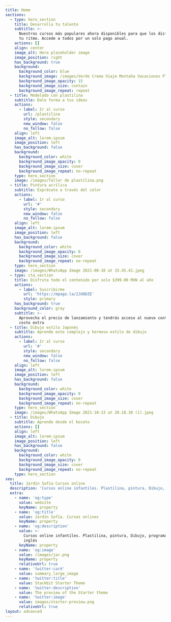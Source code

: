 ```yaml
---
title: Home
sections:
  - type: hero_section
    title: Desarrolla tu talento
    subtitle: >-
      Nuestros cursos más populares ahora disponibles para que los disfrutes a
      tu ritmo. Accede a todos por un solo pago anual.
    actions: []
    align: center
    image_alt: Hero placeholder image
    image_position: right
    has_background: true
    background:
      background_color: blue
      background_image: /images/Verde Crema Viaje Montaña Vacaciones Planes Foto Collage.png
      background_image_opacity: 15
      background_image_size: contain
      background_image_repeat: repeat
  - title: Modelado con plastilina
    subtitle: Dale forma a tus ideas
    actions:
      - label: Ir al curso
        url: /plastilina
        style: secondary
        new_window: false
        no_follow: false
    align: left
    image_alt: lorem-ipsum
    image_position: left
    has_background: false
    background:
      background_color: white
      background_image_opacity: 0
      background_image_size: cover
      background_image_repeat: no-repeat
    type: hero_section
    image: /images/Taller de plastilina.png
  - title: Pintura acrílica
    subtitle: Exprésate a través del color
    actions:
      - label: Ir al curso
        url: '#'
        style: secondary
        new_window: false
        no_follow: false
    align: left
    image_alt: lorem-ipsum
    image_position: left
    has_background: false
    background:
      background_color: white
      background_image_opacity: 0
      background_image_size: cover
      background_image_repeat: no-repeat
    type: hero_section
    image: /images/WhatsApp Image 2021-08-10 at 15.45.41.jpeg
  - type: cta_section
    title: Disfruta todo el contenido por solo $399.00 MXN al año
    actions:
      - label: Suscribirme
        url: 'https://mpago.la/2Jd8DZE'
        style: primary
    has_background: true
    background_color: gray
    subtitle: >-
      Aprovecha el precio de lanzamiento y tendrás acceso al nuevo contenido sin
      costo extra
  - title: Dibujo estilo Japonés
    subtitle: Aprende este complejo y hermoso estilo de dibujo
    actions:
      - label: Ir al curso
        url: '#'
        style: secondary
        new_window: false
        no_follow: false
    align: left
    image_alt: lorem-ipsum
    image_position: left
    has_background: false
    background:
      background_color: white
      background_image_opacity: 0
      background_image_size: cover
      background_image_repeat: no-repeat
    type: hero_section
    image: /images/WhatsApp Image 2021-10-13 at 20.18.38 (1).jpeg
  - title: Dibujo
    subtitle: Aprende desde el boceto
    actions: []
    align: left
    image_alt: lorem-ipsum
    image_position: left
    has_background: false
    background:
      background_color: white
      background_image_opacity: 0
      background_image_size: cover
      background_image_repeat: no-repeat
    type: hero_section
seo:
  title: Jardín Sofía Cursos online
  description: 'Cursos online infantiles. Plastilina, pintura, Dibujo, programación e inglés'
  extra:
    - name: 'og:type'
      value: website
      keyName: property
    - name: 'og:title'
      value: Jardín Sofía. Cursos onlines
      keyName: property
    - name: 'og:description'
      value: >-
        Cursos online infantiles. Plastilina, pintura, Dibujo, programación e
        inglés
      keyName: property
    - name: 'og:image'
      value: /images/jar.png
      keyName: property
      relativeUrl: true
    - name: 'twitter:card'
      value: summary_large_image
    - name: 'twitter:title'
      value: Stackbit Starter Theme
    - name: 'twitter:description'
      value: The preview of the Starter theme
    - name: 'twitter:image'
      value: images/starter-preview.png
      relativeUrl: true
layout: advanced
---
```

